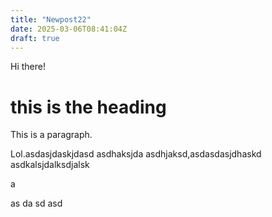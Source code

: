 ```yaml
---
title: "Newpost22"
date: 2025-03-06T08:41:04Z
draft: true
---
```


Hi there!

# this is the heading


This is a paragraph. 


Lol.asdasjdaskjdasd
asdhaksjda
asdhjaksd,asdasdasjdhaskd
asdkalsjdalksdjalsk


a

as
da
sd
asd
